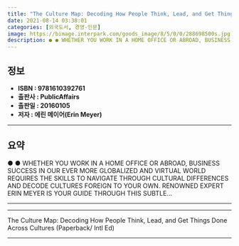 ```yaml
---
title: "The Culture Map: Decoding How People Think, Lead, and Get Things Done Across Cultures (Paperback/ Intl Ed)"
date: 2021-08-14 03:38:01
categories: [외국도서, 경영-인문]
image: https://bimage.interpark.com/goods_image/8/5/0/0/288698500s.jpg
description: ● ● WHETHER YOU WORK IN A HOME OFFICE OR ABROAD, BUSINESS SUCCESS IN OUR EVER MORE GLOBALIZED AND VIRTUAL WORLD REQUIRES THE SKILLS TO NAVIGATE THROUGH CULTUR
---
```


## **정보**

- **ISBN : 9781610392761**
- **출판사 : PublicAffairs**
- **출판일 : 20160105**
- **저자 : 에린 메이어(Erin Meyer)**

------



## **요약**

●  ●  WHETHER YOU WORK IN A HOME OFFICE OR ABROAD, BUSINESS SUCCESS IN OUR EVER MORE GLOBALIZED AND VIRTUAL WORLD REQUIRES THE SKILLS TO NAVIGATE THROUGH CULTURAL DIFFERENCES AND DECODE CULTURES FOREIGN TO YOUR OWN. RENOWNED EXPERT ERIN MEYER IS YOUR GUIDE THROUGH THIS SUBTLE... 

------



------


The Culture Map: Decoding How People Think, Lead, and Get Things Done Across Cultures (Paperback/ Intl Ed) 

------



